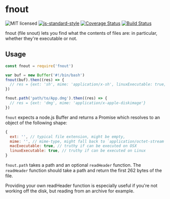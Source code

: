 # fnout

![MIT licensed](https://img.shields.io/badge/license-MIT-blue.svg)
[![js-standard-style](https://img.shields.io/badge/code%20style-standard-brightgreen.svg?style=flat)](https://github.com/feross/standard)
[![Coverage Status](https://coveralls.io/repos/itchio/fnout/badge.svg?service=github)](https://coveralls.io/github/itchio/fnout)
[![Build Status](https://travis-ci.org/itchio/fnout.svg?branch=master)](https://travis-ci.org/itchio/fnout)

fnout (file snout) lets you find what the contents of files are: in particular,
whether they're executable or not.

## Usage

```javascript
const fnout = require('fnout')

var buf = new Buffer('#!/bin/bash')
fnout(buf).then((res) => {
  // res = {ext: 'sh', mime: 'application/x-sh', linuxExecutable: true, macExecutable: true}
})

fnout.path('path/to/App.dmg').then((res) => {
  // res = {ext: 'dmg', mime: 'application/x-apple-diskimage'}
})
```

`fnout` expects a node.js Buffer and returns a Promise which resolves to an
object of the following shape:

```javascript
{
  ext: '', // typical file extension, might be empty,
  mime: '', // mime-type, might fall back to `application/octet-stream`
  macExecutable: true, // truthy if can be executed on OSX
  linuxExecutable: true, // truthy if can be executed on Linux
}
```

`fnout.path` takes a path and an optional `readHeader` function. The `readHeader`
function should take a path and return the first 262 bytes of the file.

Providing your own readHeader function is especially useful if you're not working
off the disk, but reading from an archive for example.

